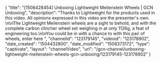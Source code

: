 {
    "title": "[1508428454] Unboxing Lightweight Meilenstein Wheels | GCN Unboxing",
    "description": "Thanks to Lightweight for the products used in this video. All opinions expressed in this video are the presenter's own. \n\nThe Lightweight Meilenstein wheels are a sight to behold, and with the complete carbon clincher wheel set weighing in at only 1126g, a feat of engineering too.\n\nYou could be in with a chance to with this pair of wheels, enter here ",
    "channelid": "123179145",
    "videoid": "123178902",
    "date_created": "1504432800",
    "date_modified": "1508373172",
    "type": "captivate",
    "layout": "channelVideo",
    "url": "\/gcn-channel\/unboxing-lightweight-meilenstein-wheels-gcn-unboxing\/123179145-123178902"
}